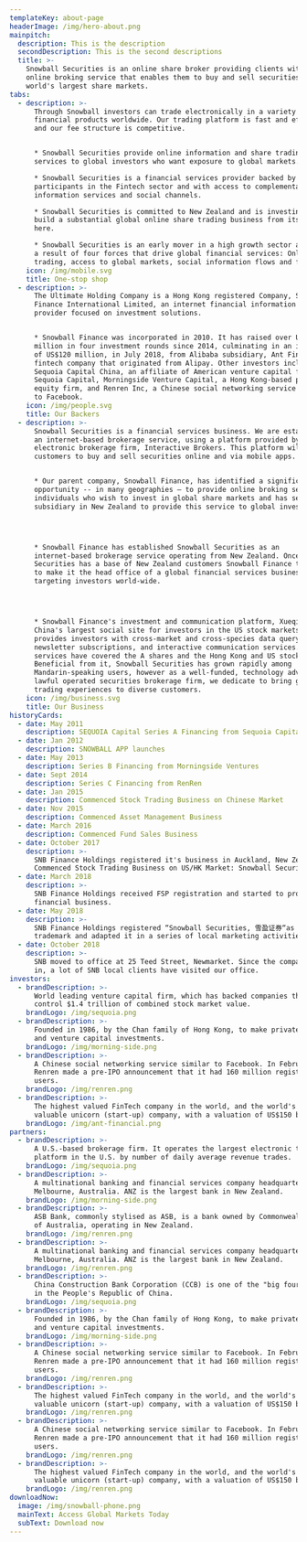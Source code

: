 ```yaml
---
templateKey: about-page
headerImage: /img/hero-about.png
mainpitch:
  description: This is the description
  secondDescription: This is the second descriptions
  title: >-
    Snowball Securities is an online share broker providing clients with an
    online broking service that enables them to buy and sell securities on the
    world's largest share markets.
tabs:
  - description: >-
      Through Snowball investors can trade electronically in a variety of
      financial products worldwide. Our trading platform is fast and efficient,
      and our fee structure is competitive.


      * Snowball Securities provide online information and share trading
      services to global investors who want exposure to global markets.

      * Snowball Securities is a financial services provider backed by leading
      participants in the Fintech sector and with access to complementary
      information services and social channels. 

      * Snowball Securities is committed to New Zealand and is investing to
      build a substantial global online share trading business from its base
      here.

      * Snowball Securities is an early mover in a high growth sector arising as
      a result of four forces that drive global financial services: Online
      trading, access to global markets, social information flows and fintech.
    icon: /img/mobile.svg
    title: One-stop shop
  - description: >-
      The Ultimate Holding Company is a Hong Kong registered Company, Snowball
      Finance International Limited, an internet financial information service
      provider focused on investment solutions.


      * Snowball Finance was incorporated in 2010. It has raised over US$173
      million in four investment rounds since 2014, culminating in an investment
      of US$120 million, in July 2018, from Alibaba subsidiary, Ant Financial, a
      fintech company that originated from Alipay. Other investors include
      Sequoia Capital China, an affiliate of American venture capital firm,
      Sequoia Capital, Morningside Venture Capital, a Hong Kong-based private
      equity firm, and Renren Inc, a Chinese social networking service similar
      to Facebook.
    icon: /img/people.svg
    title: Our Backers
  - description: >-
      Snowball Securities is a financial services business. We are establishing
      an internet-based brokerage service, using a platform provided by US-based
      electronic brokerage firm, Interactive Brokers. This platform will enable
      customers to buy and sell securities online and via mobile apps. 


      * Our parent company, Snowball Finance, has identified a significant
      opportunity -- in many geographies – to provide online broking services to
      individuals who wish to invest in global share markets and has set up a
      subsidiary in New Zealand to provide this service to global investors.




      * Snowball Finance has established Snowball Securities as an
      internet-based brokerage service operating from New Zealand. Once Snowball
      Securities has a base of New Zealand customers Snowball Finance then plans
      to make it the head office of a global financial services business
      targeting investors world-wide. 




      * Snowball Finance's investment and communication platform, Xueqiu.com, is
      China's largest social site for investors in the US stock markets. It
      provides investors with cross-market and cross-species data query,
      newsletter subscriptions, and interactive communication services. These
      services have covered the A shares and the Hong Kong and US stock markets.
      Beneficial from it, Snowball Securities has grown rapidly among
      Mandarin-speaking users, however as a well-funded, technology advanced and
      lawful operated securities brokerage firm, we dedicate to bring global
      trading experiences to diverse customers.
    icon: /img/business.svg
    title: Our Business
historyCards:
  - date: May 2011
    description: SEQUOIA Capital Series A Financing from Sequoia Capital
  - date: Jan 2012
    description: SNOWBALL APP launches
  - date: May 2013
    description: Series B Financing from Morningside Ventures
  - date: Sept 2014
    description: Series C Financing from RenRen
  - date: Jan 2015
    description: Commenced Stock Trading Business on Chinese Market
  - date: Nov 2015
    description: Commenced Asset Management Business
  - date: March 2016
    description: Commenced Fund Sales Business
  - date: October 2017
    description: >-
      SNB Finance Holdings registered it's business in Auckland, New Zealand.
      Commenced Stock Trading Business on US/HK Market: Snowball Securities
  - date: March 2018
    description: >-
      SNB Finance Holdings received FSP registration and started to provide
      financial business.
  - date: May 2018
    description: >-
      SNB Finance Holdings registered “Snowball Securities, 雪盈证券“as brand
      trademark and adapted it in a series of local marketing activities.
  - date: October 2018
    description: >-
      SNB moved to office at 25 Teed Street, Newmarket. Since the company moved
      in, a lot of SNB local clients have visited our office.
investors:
  - brandDescription: >-
      World leading venture capital firm, which has backed companies that now
      control $1.4 trillion of combined stock market value.
    brandLogo: /img/sequoia.png
  - brandDescription: >-
      Founded in 1986, by the Chan family of Hong Kong, to make private equity
      and venture capital investments.
    brandLogo: /img/morning-side.png
  - brandDescription: >-
      A Chinese social networking service similar to Facebook. In February 2011,
      Renren made a pre-IPO announcement that it had 160 million registered
      users.
    brandLogo: /img/renren.png
  - brandDescription: >-
      The highest valued FinTech company in the world, and the world's most
      valuable unicorn (start-up) company, with a valuation of US$150 billion.
    brandLogo: /img/ant-financial.png
partners:
  - brandDescription: >-
      A U.S.-based brokerage firm. It operates the largest electronic trading
      platform in the U.S. by number of daily average revenue trades.
    brandLogo: /img/sequoia.png
  - brandDescription: >-
      A multinational banking and financial services company headquartered in
      Melbourne, Australia. ANZ is the largest bank in New Zealand.
    brandLogo: /img/morning-side.png
  - brandDescription: >-
      ASB Bank, commonly stylised as ASB, is a bank owned by Commonwealth Bank
      of Australia, operating in New Zealand.
    brandLogo: /img/renren.png
  - brandDescription: >-
      A multinational banking and financial services company headquartered in
      Melbourne, Australia. ANZ is the largest bank in New Zealand.
    brandLogo: /img/renren.png
  - brandDescription: >-
      China Construction Bank Corporation (CCB) is one of the "big four" banks
      in the People's Republic of China. 
    brandLogo: /img/sequoia.png
  - brandDescription: >-
      Founded in 1986, by the Chan family of Hong Kong, to make private equity
      and venture capital investments.
    brandLogo: /img/morning-side.png
  - brandDescription: >-
      A Chinese social networking service similar to Facebook. In February 2011,
      Renren made a pre-IPO announcement that it had 160 million registered
      users.
    brandLogo: /img/renren.png
  - brandDescription: >-
      The highest valued FinTech company in the world, and the world's most
      valuable unicorn (start-up) company, with a valuation of US$150 billion.
    brandLogo: /img/renren.png
  - brandDescription: >-
      A Chinese social networking service similar to Facebook. In February 2011,
      Renren made a pre-IPO announcement that it had 160 million registered
      users.
    brandLogo: /img/renren.png
  - brandDescription: >-
      The highest valued FinTech company in the world, and the world's most
      valuable unicorn (start-up) company, with a valuation of US$150 billion.
    brandLogo: /img/renren.png
downloadNow:
  image: /img/snowball-phone.png
  mainText: Access Global Markets Today
  subText: Download now
---
```


